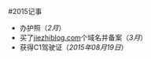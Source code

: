 #2015记事

* 办护照（*2月*）
* 买了[jiezhiblog.com](http://jiezhiblog.com)个域名并备案（*3月*）
* 获得C1驾驶证（*2015年08月19日*）
